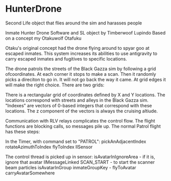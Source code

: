 # HunterDrone
Second Life object that flies around the sim and harasses people

Inmate Hunter Drone
Software and SL object by Timberwoof Lupindo
Based on a concept my Otakuwolf Otafuku

Otaku's original concept had the drone flying around to spyar goo at escaped inmates. 
This system increases its abilities to use antigravity to carry 
escaped inmates and fugitives to specific locations. 

The drone patrols the streets of the Black Gazza sim by following a grid ofcoordinates. 
At each corner it stops to make a scan. Then it randomly picks a direciton to go in. 
It will not go back the way it came. At grid edges it will make the right choice. 
There are two grids: 

There is a rectangular grid of coordinates defined by X and Y locations. 
The locations correspond with streets and alleys in the Black Gazza sim. 
"Indexes" are vectors of 0-based integers that correspond with these locations. 
The z component of the vectors is always the cruising altiude. 

Communication with RLV relays complicates the control flow. The flight functions are blocking calls, so messages pile up. The normal Patrol flight has these steps: 

In the Timer, with command set to "PATROL":
pickAnAdjacentIndex
rotateAzimuthToIndex
flyToIndex
llSensor

The control thread is picked up in sensor: 
isAvatarInIgnoreArea - if it is, ignore that avatar
llMessageLinked SCAN_START - to start the scanner beam particles
isAvatarInGroup inmateGroupKey - 
  flyToAvatar
  carryAvatarSomewhere
